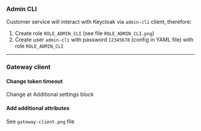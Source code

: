 ### Admin CLI

Customer service will interact with Keycloak via `admin-cli` client, therefore:
1. Create role `ROLE_ADMIN_CLI` (see file `ROLE_ADMIN_CLI.png`)
2. Create user `admin-cli` with password `12345678` (config in YAML file) with role `ROLE_ADMIN_CLI`

---

### Gateway client

#### Change token timeout

Change at Additional settings block

#### Add additional attributes

See `gateway-client.png` file